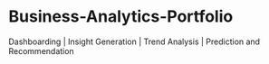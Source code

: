 # Business-Analytics-Portfolio
Dashboarding | Insight Generation | Trend Analysis | Prediction and Recommendation
